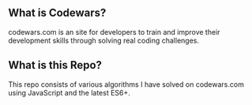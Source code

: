 ## What is Codewars?
codewars.com is an site for developers to train and improve their development skills through solving real coding challenges.

## What is this Repo?
This repo consists of various algorithms I have solved on codewars.com using JavaScript and the latest ES6+.
